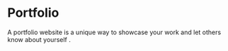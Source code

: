 <h1>Portfolio</h1>
<p>A portfolio website is a unique way to showcase your work and let others know about yourself .</p>
